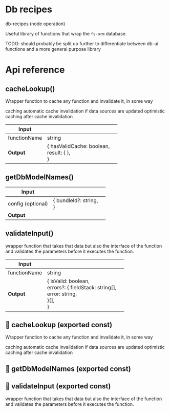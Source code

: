 # Db recipes

db-recipes (node operation)

Useful library of functions that wrap the `fs-orm` database.

TODO: should probably be split up further to differentiate between db-ui functions and a more general purpose library




# Api reference

## cacheLookup()

Wrapper function to cache any function and invalidate it, in some way

caching
automatic cache invalidation if data sources are updated
optimistic caching after cache invalidation


| Input      |    |    |
| ---------- | -- | -- |
| functionName | string |  |,| parameters (optional) | {  }[] |  |
| **Output** | { hasValidCache: boolean, <br />result: {  }, <br /> }   |    |



## getDbModelNames()

| Input      |    |    |
| ---------- | -- | -- |
| config (optional) | { bundleId?: string, <br /> } |  |
| **Output** |    |    |



## validateInput()

wrapper function that takes that data but also the interface of the function and validates the parameters before it executes the function.


| Input      |    |    |
| ---------- | -- | -- |
| functionName | string |  |,| parameters (optional) | {  }[] |  |,| tsFunction | `TsFunction` |  |
| **Output** | { isValid: boolean, <br />errors?: { fieldStack: string[], <br />error: string, <br /> }[], <br /> }   |    |



## 📄 cacheLookup (exported const)

Wrapper function to cache any function and invalidate it, in some way

caching
automatic cache invalidation if data sources are updated
optimistic caching after cache invalidation


## 📄 getDbModelNames (exported const)

## 📄 validateInput (exported const)

wrapper function that takes that data but also the interface of the function and validates the parameters before it executes the function.


